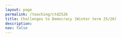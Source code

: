 ```yaml
---
layout: page
permalink: /teaching/ctd2526
title: Challenges to Democracy (Winter term 25/26)
description: 
nav: false
---
```


<html lang="en">
<head>
    <meta charset="UTF-8">
    <meta name="viewport" content="width=device-width, initial-scale=1.0">
    <title>Fancy Table</title>
    <style>
        .fancy-table {
            width: 100%;
            border-collapse: collapse;
            text-align: left;
            vertical-align: top;
        }
        .fancy-table th, .fancy-table td {
            padding: 12px;
            border: 1px solid #ddd;
            text-align: left;
            vertical-align: top;
        }
        .fancy-table th {
            background-color: #f4f4f4;
            font-weight: bold;
        }
        .fancy-table tr:nth-child(even) {
            background-color: #f9f9f9;
        }
        .fancy-table tr:hover {
            background-color: #f1f1f1;
        }

        .plain-table {
            width: 100%;
            text-align: left;
            vertical-align: top;
        }
        .plain-table th, .plain-table td {
            padding: 12px;
        }
    </style>
</head>
<body>
    <h3>Content</h3><br>
    <p>The seminar seeks to analyse the current challenges democratic regimes face. It is structured along three blocks. In the first block, we will learn about the essential features of a democracy and discover what shapes the quality of democracy. In a second block, we will engage with different empirical analyses of the current state of democratization and democratic systems. We will zero in on how institutions are sidelined; how actors, such as far-right parties, challenge democracies; and how democracy is threatened by crises. In the third block, we will look at potential solutions and scenarios of how democracy could cope with the current challenges. </p>
    You can download the most recent version of the syllabus <a href="{{ site.url }}assets/pdf/ctd2526/ctd_syllabus.pdf">here</a>.
    <br>

	The seminar takes place weekly, on Wednesday (14:15-15:45) in seminar room SCH 100.05.  
    <br>	
	<br>
	<h3>Material</h3>
	<br>
	<h4>Week 1: Introduction</h4>
	In this session, we will get to know each other and discuss some logistics about the seminar. Moreover, a brief introduction into the topic is given.  <br>
	<br>

{% comment %}
<a href="{{ site.url }}assets/pdf/ctd2425/introduction.pdf">Slides</a> <br>
<br>
<h4>Week 2: Concepts</h4>
The second week is all about concepts on democracy. We will discuss different levels of abstraction in defining democracy and talk about the tension between some democratic 
principles.  <br>
	<br>
	<a href="{{ site.url }}assets/pdf/ctd2425/concepts.pdf">Slides</a><br>
	<br>
	<h4>Week 3: Democracy - A Winning Formula?</h4>
	We will discuss Fukuyama's influential work on "The End of History" and compare it with recent developments around the globe. What's the state of democracy nowadays? Moreover, the 
session will introduce students to different sources measuring the quality of democracy, which they can apply for their own projects.
	<br>
	<a href="{{ site.url }}assets/pdf/ctd2425/state_democracy.pdf">Slides</a><br>
	<br>
	<h4>Week 4: Field phase</h4>
	There is no session in this week. Instead, you will work on the podcast project. <br>
	<br>
	<h4>Week 5: Challenges and Facilitators of Democratization (Part 1)</h4>
	In this week, we will discuss potential causes of democratization. Moreover, we will engage with empirical articles that focus on facilitators and challenges of democratization. <br>
 	<a href="{{ site.url }}assets/pdf/ctd2425/democratization.pdf">Slides</a><br>
 	<br>
 	<h4>Week 6: Challenges and Facilitators of Democratization (Part 2)</h4>
 	This is a continuation of last week. First, you present your podcast project before we discuss how state repression triggers backlash among citizens. <br>
 	<a href="{{ site.url }}assets/pdf/ctd2425/democratization_part2.pdf">Slides</a><br>
 	<br>
 	<h4>Week 7: Stretching the Rules of the Game</h4>
 	We will discuss how democracies erode gradually by taking a closer look at the book "How Democracies Die" by Stephen Levitsky and Daniel Ziblatt (2017)<br>
 	<a href="{{ site.url }}assets/pdf/ctd2425/backsliding.pdf">Slides</a><br>
 	<br>
 	<h4>Week 8: Democratic Norms and Affective Polarization</h4>
 	In this week, we will look on how (if) affective polarization undermines democratic norms. <br>
 	<a href="{{ site.url }}assets/pdf/ctd2425/norms_ap.pdf">Slides</a><br>
 	<br>
 	<h4>Week 9: Global Crises</h4>
 	Crises resulting from a pandemic, economic recessions or climate change require appropriate governance. In this session, we will discuss the tension between the climate crisis and the future of democracy. <br>
	<a href="{{ site.url }}assets/pdf/ctd2425/crises.pdf">Slides</a><br>
	<br>
	<h4>Week 10: Strengthening Institutions </h4>
	Institutions are key when analysing democratic backsliding. But could these be strengthened to safeguard democracy from erosion?<br>
	<a href="{{ site.url }}assets/pdf/ctd2425/solutions_institutions_notes.pdf">Slides</a><br>
	<br>
	<h4>Week 11: Strengthening Political Participation</h4>
	Political scientists have observed an erosion of political participation of citizens in conventional forms. Could democratic innovations be an option for future democracies?<br>
	<a href="{{ site.url }}assets/pdf/ctd2425/solutions_citizen_assemblies2.pdf">Slides</a><br>
	<br>
	<h4>Week 12: Democracy Update</h4>
	Andreas Schiel from the 'Demokratie-Update Münster' is joining us to talk about his experiences with building up a local citizen assembly. <br><br>
	<h4>Week 13: The Far-Right</h4>
	In this concluding session, we will do a session on the far-right, initially planned to be held in week 6. We'll talk about definitions, ways to explain their success, how they constitute a threat to democracy and how mainstream democrats are contributing to their success.
	<a href="{{ site.url }}assets/pdf/ctd2425/far_right.pdf">Slides</a><br>
	{% endcomment %}